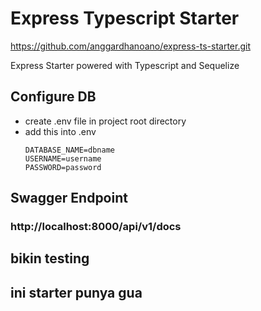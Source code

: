 # Express Typescript Starter

https://github.com/anggardhanoano/express-ts-starter.git

Express Starter powered with Typescript and Sequelize

## Configure DB

- create .env file in project root directory
- add this into .env
  ```
  DATABASE_NAME=dbname
  USERNAME=username
  PASSWORD=password
  ```

## Swagger Endpoint

### http://localhost:8000/api/v1/docs

## bikin testing

## ini starter punya gua
